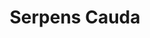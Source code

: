 ---
title: "Serpens Cauda"
hashtag: "serpens-cauda"
borders:
  - Aquila
  - Ophiuchus
  - Sagittarius
  - Scutum
related:
  - Serpens Caput
tags:
  - Serpens
---